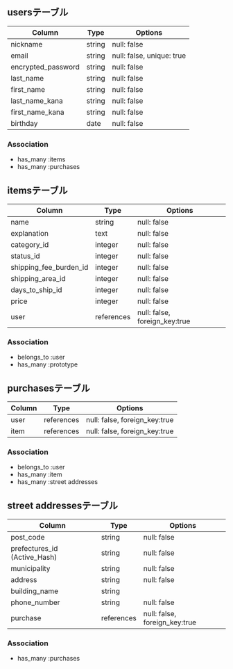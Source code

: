 ## usersテーブル

| Column             | Type       | Options                        |
| ------------------ | ---------- | ------------------------------ |
| nickname           | string     | null: false                    |
| email              | string     | null: false, unique: true      |
| encrypted_password | string     | null: false                    |
| last_name          | string     | null: false                    |
| first_name         | string     | null: false                    |
| last_name_kana     | string     | null: false                    |
| first_name_kana    | string     | null: false                    |
| birthday           | date       | null: false                    |


### Association

- has_many :items
- has_many :purchases




## itemsテーブル

| Column                                | Type       | Options                        |
| ------------------------------------- | ---------- | ------------------------------ |
| name                                  | string     | null: false                    |
| explanation                           | text       | null: false                    |
| category_id                           | integer    | null: false                    |
| status_id                             | integer    | null: false                    |
| shipping_fee_burden_id                | integer    | null: false                    |
| shipping_area_id                      | integer    | null: false                    |
| days_to_ship_id                       | integer    | null: false                    |
| price                                 | integer    | null: false                    |
| user                                  | references | null: false, foreign_key:true  |


### Association

- belongs_to :user
- has_many :prototype



## purchasesテーブル

| Column               | Type       | Options                        |
| -------------------- | ---------- | ------------------------------ |
| user                 | references | null: false, foreign_key:true  |
| item                 | references | null: false, foreign_key:true  |


### Association

- belongs_to :user
- has_many :item
- has_many :street addresses


## street addressesテーブル

| Column                          | Type       | Options                        |
| ------------------------------- | ---------- | ------------------------------ |
| post_code                       | string     | null: false                    |
| prefectures_id (Active_Hash)    | string     | null: false                    |
| municipality                    | string     | null: false                    |
| address                         | string     | null: false                    |
| building_name                   | string     |                                |
| phone_number                    | string     | null: false                    |
| purchase                        | references | null: false, foreign_key:true  |

### Association

- has_many :purchases